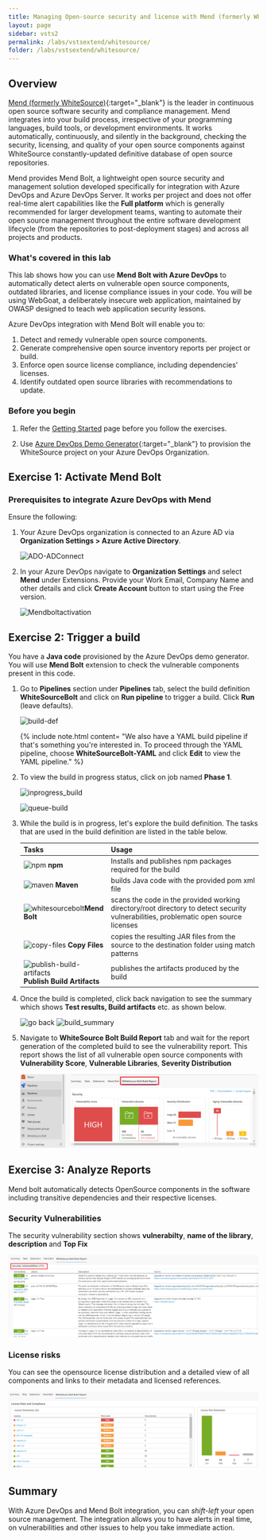 ```yaml
---
title: Managing Open-source security and license with Mend (formerly WhiteSource)
layout: page
sidebar: vsts2
permalink: /labs/vstsextend/whitesource/
folder: /labs/vstsextend/whitesource/
---
```

<div class="rw-ui-container"></div>

## Overview

[Mend (formerly WhiteSource)](https://www.mend.io/){:target="_blank"} is the leader in continuous open source software security and compliance management. Mend integrates into your build process, irrespective of your programming languages, build tools, or development environments. It works automatically, continuously, and silently in the background, checking the security, licensing, and quality of your open source components against WhiteSource constantly-updated deﬁnitive database of open source repositories.

Mend provides Mend Bolt, a lightweight open source security and management solution developed specifically for integration with Azure DevOps and Azure DevOps Server. It works per project and does not offer real-time alert capabilities like the **Full platform**  which is generally recommended for larger development teams, wanting to automate their open source management throughout the entire software development lifecycle (from the repositories to post-deployment stages) and across all projects and products.

### What's covered in this lab

This lab shows how you can use **Mend Bolt with Azure DevOps** to automatically detect alerts on vulnerable open source components, outdated libraries, and license compliance issues in your code. You will be using WebGoat, a deliberately insecure web application, maintained by OWASP designed to teach web application security lessons.

Azure DevOps integration with Mend Bolt will enable you to:

1. Detect and remedy vulnerable open source components.
1. Generate comprehensive open source inventory reports per project or build.
1. Enforce open source license compliance, including dependencies’ licenses.
1. Identify outdated open source libraries with recommendations to update.

### Before you begin

1. Refer the [Getting Started](../Setup/) page before you follow the exercises.

1. Use [Azure DevOps Demo Generator](https://azuredevopsdemogenerator.azurewebsites.net/?name=WhiteSource-Bolt&templateid=77362){:target="_blank"} to provision the WhiteSource project on your Azure DevOps Organization.

## Exercise 1: Activate Mend Bolt

### Prerequisites to integrate Azure DevOps with Mend
Ensure the following:

1. Your Azure DevOps organization is connected to an Azure AD via **Organization Settings > Azure Active Directory**.
    
      ![ADO-ADConnect](images/ADO-ADConnect.png)
1. In your Azure DevOps navigate to **Organization Settings** and select **Mend** under Extensions. Provide your Work Email, Company Name and other details and click **Create Account** button to start using the Free version.


   ![Mendboltactivation](images/Mendboltactivation.png)


## Exercise 2: Trigger a build

You have a **Java code** provisioned by the Azure DevOps demo generator. You will use **Mend Bolt** extension to check the vulnerable components present in this code.

1. Go to **Pipelines** section under **Pipelines** tab, select the build definition **WhiteSourceBolt** and click on **Run pipeline** to trigger a build. Click **Run** (leave defaults).

   ![build-def](images/run.png)
   
   {% include note.html content= "We also have a YAML build pipeline if that's something you're interested in. To proceed through the YAML pipeline, choose **WhiteSourceBolt-YAML** and click **Edit** to view the YAML pipeline." %}

1. To view the build in progress status, click on job named **Phase 1**.

   ![inprogress_build](images/phase.png)


   ![queue-build](images/progress.png)

1. While the build is in progress, let's explore the build definition. The tasks that are used in the build definition are listed in the table below.

    |Tasks|Usage|
    |----|------|
    |![npm](images/npm.png) **npm**| Installs and publishes npm packages required for the build|
    |![maven](images/maven.png) **Maven**| builds Java code with the provided pom xml file|
    |![whitesourcebolt](images/mend2.png)**Mend Bolt**| scans the code in the provided working directory/root directory to detect security vulnerabilities, problematic open source licenses|
    |![copy-files](images/copy-files.png) **Copy Files**| copies the resulting JAR files from the source to the destination folder using match patterns|
    |![publish-build-artifacts](images/publish-build-artifacts.png) **Publish Build Artifacts**| publishes the artifacts produced by the build
    
1. Once the build is completed, click back navigation to  see the summary which shows **Test results, Build artifacts** etc. as shown below. 

   ![go back](images/back.png)
   ![build_summary](images/build_summarynew.png)

1. Navigate to **WhiteSource Bolt Build Report** tab  and wait for the report generation of the completed build to see the vulnerability report. This report shows the list of all vulnerable open source components with **Vulnerability Score**, **Vulnerable Libraries**, **Severity Distribution**

   
   ![report](images/whitesourcebuildreport.png)

## Exercise 3: Analyze Reports

Mend bolt automatically detects OpenSource components in the software including transitive dependencies and their respective licenses.

### Security Vulnerabilities

The security vulnerability section shows **vulnerabilty**, **name of the library**, **description** and **Top Fix**


![Security](images/securityvelnerability.png)

### License risks
You can see the opensource license distribution and a detailed view of all components and links to their metadata and licensed references.

 ![LicenceRisks](images/mendlicencerisks1.png)



## Summary

With Azure DevOps and Mend Bolt integration, you can *shift-left* your open source management. The integration allows you to have alerts in real time, on vulnerabilities and other issues to help you take immediate action.
